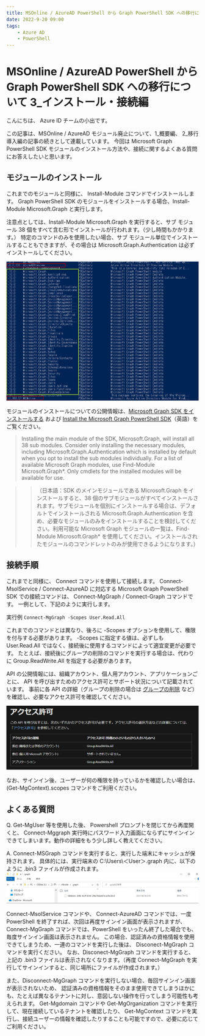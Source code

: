 ```yaml
---
title: MSOnline / AzureAD PowerShell から Graph PowerShell SDK への移行について 3_インストール・接続編
date: 2022-9-20 09:00
tags:
    - Azure AD
    - PowerShell
---
```



# MSOnline / AzureAD PowerShell から Graph PowerShell SDK への移行について 3_インストール・接続編

こんにちは、 Azure ID チームの小出です。

この記事は、MSOnline / AzureAD モジュール廃止について、1_概要編、 2_移行導入編の記事の続きとして連載しています。
今回は Microsoft Graph PowerShell SDK モジュールのインストール方法や、接続に関するよくある質問にお答えしたいと思います。

## モジュールのインストール
これまでのモジュールと同様に、 Install-Module コマンドでインストールします。
Graph PowerShell SDK のモジュールをインストールする場合、Install-Module Microsoft.Graph と実行します。

注意点としては、Install-Module Microsoft.Graph を実行すると、サブ モジュール 38 個をすべて含む形でインストールが行われます。（少し時間もかかります。）
特定のコマンドのみを使用したい場合、サブ モジュール単位でインストールすることもできますが、その場合は Microsoft.Graph.Authentication は必ずインストールしてください。

![](./azuread-module-retirement3/azuread-module-retirement3-image1.png)




モジュールのインストールについての公開情報は、[Microsoft Graph SDK をインストールする](https://docs.microsoft.com/ja-jp/graph/sdks/sdk-installation#install-the-microsoft-graph-powershell-sdk) および [Install the Microsoft Graph PowerShell SDK](https://docs.microsoft.com/ja-jp/powershell/microsoftgraph/installation?toc=%2Fgraph%2Ftoc.json&view=graph-powershell-1.0)（英語）をご覧ください。


> Installing the main module of the SDK, Microsoft.Graph, will install all 38 sub modules. Consider only installing the necessary modules, including Microsoft.Graph.Authentication which is installed by default when you opt to install the sub modules individually. For a list of available Microsoft Graph modules, use Find-Module Microsoft.Graph*. Only cmdlets for the installed modules will be available for use.

>> （日本語：SDK のメインモジュールである Microsoft.Graph をインストールすると、38 個のサブモジュールがすべてインストールされます。サブモジュールを個別にインストールする場合は、デフォルトでインストールされる Microsoft.Graph.Authentication を含め、必要なモジュールのみをインストールすることを検討してください。利用可能な Microsoft Graph モジュールの一覧は、Find-Module Microsoft.Graph* を使用してください。インストールされたモジュールのコマンドレットのみが使用できるようになります。）


## 接続手順
これまでと同様に、 Connect コマンドを使用して接続します。
Connect-MsolService / Connect-AzureAD に対応する Microsoft Graph PowerShell SDK での接続コマンドは、 Connect-MgGraph / Connect-Graph コマンドです。
一例として、下記のように実行します。

実行例
``Connect-MgGraph -Scopes User.Read.All``

これまでのコマンドとは異なり、後ろに -Scopes オプションを使用して、権限を付与する必要があります。
-Scopes に指定する値は、必ずしも User.Read.All ではなく、接続後に使用するコマンドによって適宜変更が必要です。
たとえば、接続後にグループの削除のコマンドを実行する場合は、代わりに Group.ReadWrite.All を指定する必要があります。

API の公開情報には、組織アカウント、個人用アカウント、アプリケーションごとに、 API を呼び出すためのアクセス許可とサポート状況について記載されています。
事前に各 API の詳細（グループの削除の場合は [グループの削除](https://docs.microsoft.com/ja-jp/graph/api/group-delete?view=graph-rest-1.0&tabs=http) など）を確認し、必要なアクセス許可を確認してください。

![](./azuread-module-retirement3/azuread-module-retirement3-image2.png)

なお、サインイン後、ユーザーが何の権限を持っているかを確認したい場合は、 (Get-MgContext).scopes コマンドをご利用ください。


## よくある質問
Q. Get-MgUser 等を使用した後、 Powershell プロンプトを閉じてから再度開くと、 Connect-Mggraph 実行時にパスワード入力画面にならずにサインインできてしまいます。動作の詳細をもう少し詳しく教えてください。

A. Connect-MSGraph コマンドを実行すると、実行した端末にキャッシュが保持されます。
具体的には、実行端末の C:\Users\＜User＞\.graph 内に、以下のように .bin3 ファイルが作成されます。
![](./azuread-module-retirement3/azuread-module-retirement3-image3.png)
 
Connect-MsolService コマンドや、 Connect-AzureAD コマンドでは、一度 PowerShell を終了すれば、次回は再度サインイン画面が表示されますが、
Connect-MgGraph コマンドでは、PowerShell をいったん終了した場合でも、毎度サインイン画面は表示されません。
この場合、認証済みの資格情報を使用できてしまうため、一連のコマンドを実行した後は、 Disconect-MgGraph コマンドを実行ください。
なお、Disconect-MgGraph コマンドを実行すると、上記の .bin3 ファイルは表示されなくなります。（再度 Connect-MgGraph を実行してサインインすると、同じ場所にファイルが作成されます。）
 
また、Disconnect-MgGraph コマンドを実行しない場合、毎回サインイン画面が表示されないため、
認証済みの資格情報をそのまま使用できてしまうほかにも、たとえば異なるテナントに対し、意図しない操作を行ってしまう可能性も考えられます。
Get-Mgdomain コマンドや Get-MgOrganization コマンドを実行して、現在接続しているテナントを確認したり、 Get-MgContext コマンドを実行し、接続ユーザーの情報を確認したりすることも可能ですので、必要に応じてご利用ください。

